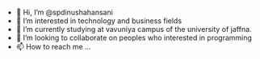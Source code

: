 - 👋 Hi, I’m @spdinushahansani
- 👀 I’m interested in technology and business fields
- 🌱 I’m currently studying at vavuniya campus of the university of jaffna.
- 💞️ I’m looking to collaborate on peoples who interested in programming 
- 📫 How to reach me ...

<!---
spdinushahansani/spdinushahansani is a ✨ special ✨ repository because its `README.md` (this file) appears on your GitHub profile.
You can click the Preview link to take a look at your changes.
--->
